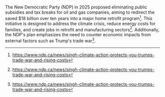 The New Democratic Party (NDP) in 2025 proposed eliminating public subsidies and tax breaks for oil and gas companies, aiming to redirect the saved $18 billion over ten years into a major home retrofit program[^1]. This initiative is designed to address the climate crisis, reduce energy costs for families, and create jobs in retrofit and manufacturing sectors[^2]. Additionally, the NDP's plan emphasizes the need to counter economic impacts from external factors such as Trump's trade war[^3].

[^1]: https://www.ndp.ca/news/singh-climate-action-protects-you-trumps-trade-war-and-rising-costs
[^2]: https://www.ndp.ca/news/singh-climate-action-protects-you-trumps-trade-war-and-rising-costs
[^3]: https://www.ndp.ca/news/singh-climate-action-protects-you-trumps-trade-war-and-rising-costs
